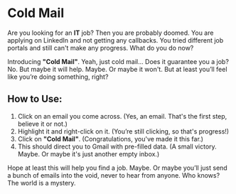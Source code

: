 # Cold Mail

Are you looking for an **IT** job? Then you are probably doomed. You are applying on LinkedIn and not getting any callbacks. You tried different job portals and still can't make any progress. What do you do now?

Introducing **"Cold Mail"**. Yeah, just cold mail... Does it guarantee you a job? No. But maybe it will help. Maybe. Or maybe it won't. But at least you’ll feel like you’re doing something, right?

## How to Use:

1. Click on an email you come across. (Yes, an email. That's the first step, believe it or not.)
2. Highlight it and right-click on it. (You’re still clicking, so that's progress!)
3. Click on **"Cold Mail"**. (Congratulations, you've made it this far.)
4. This should direct you to Gmail with pre-filled data. (A small victory. Maybe. Or maybe it's just another empty inbox.)

Hope at least this will help you find a job. Maybe. Or maybe you’ll just send a bunch of emails into the void, never to hear from anyone. Who knows? The world is a mystery.
